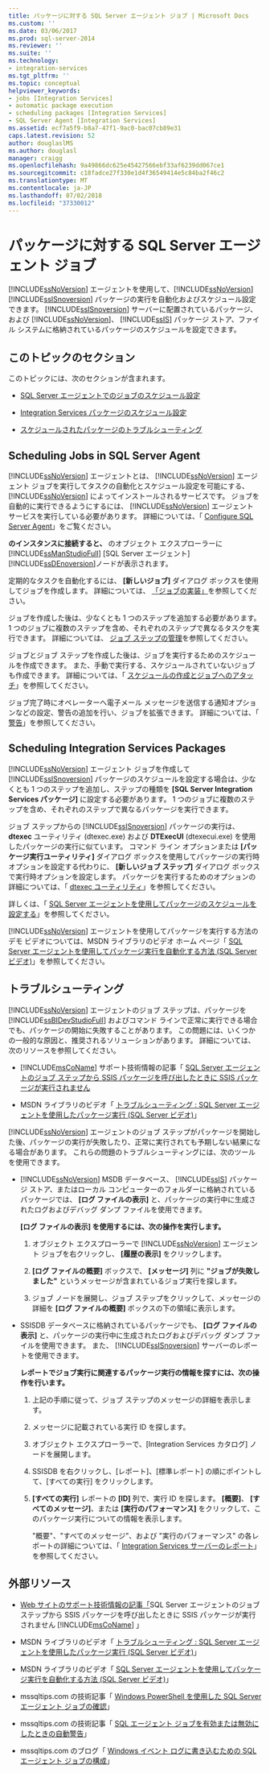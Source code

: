 ```yaml
---
title: パッケージに対する SQL Server エージェント ジョブ | Microsoft Docs
ms.custom: ''
ms.date: 03/06/2017
ms.prod: sql-server-2014
ms.reviewer: ''
ms.suite: ''
ms.technology:
- integration-services
ms.tgt_pltfrm: ''
ms.topic: conceptual
helpviewer_keywords:
- jobs [Integration Services]
- automatic package execution
- scheduling packages [Integration Services]
- SQL Server Agent [Integration Services]
ms.assetid: ecf7a5f9-b8a7-47f1-9ac0-bac07cb89e31
caps.latest.revision: 52
author: douglaslMS
ms.author: douglasl
manager: craigg
ms.openlocfilehash: 9a49866dc625e45427566ebf33af6239dd067ce1
ms.sourcegitcommit: c18fadce27f330e1d4f36549414e5c84ba2f46c2
ms.translationtype: MT
ms.contentlocale: ja-JP
ms.lasthandoff: 07/02/2018
ms.locfileid: "37330012"
---
```

# <a name="sql-server-agent-jobs-for-packages"></a>パッケージに対する SQL Server エージェント ジョブ
  [!INCLUDE[ssNoVersion](../../includes/ssnoversion-md.md)] エージェントを使用して、[!INCLUDE[ssNoVersion](../../includes/ssnoversion-md.md)] [!INCLUDE[ssISnoversion](../../includes/ssisnoversion-md.md)] パッケージの実行を自動化およびスケジュール設定できます。 [!INCLUDE[ssISnoversion](../../includes/ssisnoversion-md.md)] サーバーに配置されているパッケージ、および [!INCLUDE[ssNoVersion](../../includes/ssnoversion-md.md)]、 [!INCLUDE[ssIS](../../includes/ssis-md.md)] パッケージ ストア、ファイル システムに格納されているパッケージのスケジュールを設定できます。  
  
## <a name="sections-in-this-topic"></a>このトピックのセクション  
 このトピックには、次のセクションが含まれます。  
  
-   [SQL Server エージェントでのジョブのスケジュール設定](#jobs)  
  
-   [Integration Services パッケージのスケジュール設定](#packages)  
  
-   [スケジュールされたパッケージのトラブルシューティング](#trouble)  
  
##  <a name="jobs"></a> Scheduling Jobs in SQL Server Agent  
 [!INCLUDE[ssNoVersion](../../includes/ssnoversion-md.md)] エージェントとは、 [!INCLUDE[ssNoVersion](../../includes/ssnoversion-md.md)] エージェント ジョブを実行してタスクの自動化とスケジュール設定を可能にする、 [!INCLUDE[ssNoVersion](../../includes/ssnoversion-md.md)] によってインストールされるサービスです。 ジョブを自動的に実行できるようにするには、 [!INCLUDE[ssNoVersion](../../includes/ssnoversion-md.md)] エージェント サービスを実行している必要があります。 詳細については、「 [Configure SQL Server Agent](../../ssms/agent/configure-sql-server-agent.md)」をご覧ください。  
  
 **のインスタンスに接続すると、** のオブジェクト エクスプローラーに [!INCLUDE[ssManStudioFull](../../includes/ssmanstudiofull-md.md)] [SQL Server エージェント] [!INCLUDE[ssDEnoversion](../../includes/ssdenoversion-md.md)]ノードが表示されます。  
  
 定期的なタスクを自動化するには、 **[新しいジョブ]** ダイアログ ボックスを使用してジョブを作成します。 詳細については、 [「ジョブの実装」](../../ssms/agent/implement-jobs.md)を参照してください。  
  
 ジョブを作成した後は、少なくとも 1 つのステップを追加する必要があります。 1 つのジョブに複数のステップを含め、それぞれのステップで異なるタスクを実行できます。 詳細については、 [ジョブ ステップの管理](../../ssms/agent/manage-job-steps.md)を参照してください。  
  
 ジョブとジョブ ステップを作成した後は、ジョブを実行するためのスケジュールを作成できます。 また、手動で実行する、スケジュールされていないジョブも作成できます。 詳細については、「 [スケジュールの作成とジョブへのアタッチ](../../ssms/agent/create-and-attach-schedules-to-jobs.md)」を参照してください。  
  
 ジョブ完了時にオペレーターへ電子メール メッセージを送信する通知オプションなどの設定、警告の追加を行い、ジョブを拡張できます。 詳細については、「 [警告](../../ssms/agent/alerts.md)」を参照してください。  
  
##  <a name="packages"></a> Scheduling Integration Services Packages  
 [!INCLUDE[ssNoVersion](../../includes/ssnoversion-md.md)] エージェント ジョブを作成して [!INCLUDE[ssISnoversion](../../includes/ssisnoversion-md.md)] パッケージのスケジュールを設定する場合は、少なくとも 1 つのステップを追加し、ステップの種類を **[SQL Server Integration Services パッケージ]** に設定する必要があります。 1 つのジョブに複数のステップを含め、それぞれのステップで異なるパッケージを実行できます。  
  
 ジョブ ステップからの [!INCLUDE[ssISnoversion](../../includes/ssisnoversion-md.md)] パッケージの実行は、 **dtexec** ユーティリティ (dtexec.exe) および **DTExecUI** (dtexecui.exe) を使用したパッケージの実行に似ています。 コマンド ライン オプションまたは **[パッケージ実行ユーティリティ]** ダイアログ ボックスを使用してパッケージの実行時オプションを設定する代わりに、 **[新しいジョブ ステップ]** ダイアログ ボックスで実行時オプションを設定します。 パッケージを実行するためのオプションの詳細については、「 [dtexec ユーティリティ](dtexec-utility.md)」を参照してください。  
  
 詳しくは、「 [SQL Server エージェントを使用してパッケージのスケジュールを設定する](../schedule-a-package-by-using-sql-server-agent.md)」を参照してください。  
  
 [!INCLUDE[ssNoVersion](../../includes/ssnoversion-md.md)] エージェントを使用してパッケージを実行する方法のデモ ビデオについては、MSDN ライブラリのビデオ ホーム ページ「 [SQL Server エージェントを使用してパッケージ実行を自動化する方法 (SQL Server ビデオ)](http://go.microsoft.com/fwlink/?LinkId=141771)」を参照してください。  
  
##  <a name="trouble"></a> トラブルシューティング  
 [!INCLUDE[ssNoVersion](../../includes/ssnoversion-md.md)] エージェントのジョブ ステップは、パッケージを [!INCLUDE[ssBIDevStudioFull](../../includes/ssbidevstudiofull-md.md)] およびコマンド ラインで正常に実行できる場合でも、パッケージの開始に失敗することがあります。 この問題には、いくつかの一般的な原因と、推奨されるソリューションがあります。 詳細については、次のリソースを参照してください。  
  
-   [!INCLUDE[msCoName](../../includes/msconame-md.md)] サポート技術情報の記事「 [SQL Server エージェントのジョブ ステップから SSIS パッケージを呼び出したときに SSIS パッケージが実行されません](http://support.microsoft.com/kb/918760)  
  
-   MSDN ライブラリのビデオ「 [トラブルシューティング : SQL Server エージェントを使用したパッケージ実行 (SQL Server ビデオ)](http://go.microsoft.com/fwlink/?LinkId=141772)」  
  
 [!INCLUDE[ssNoVersion](../../includes/ssnoversion-md.md)] エージェントのジョブ ステップがパッケージを開始した後、パッケージの実行が失敗したり、正常に実行されても予期しない結果になる場合があります。 これらの問題のトラブルシューティングには、次のツールを使用できます。  
  
-   [!INCLUDE[ssNoVersion](../../includes/ssnoversion-md.md)] MSDB データベース、 [!INCLUDE[ssIS](../../includes/ssis-md.md)] パッケージ ストア、またはローカル コンピューターのフォルダーに格納されているパッケージでは、 **[ログ ファイルの表示]** と、パッケージの実行中に生成されたログおよびデバッグ ダンプ ファイルを使用できます。  
  
     **[ログ ファイルの表示] を使用するには、次の操作を実行します。**  
  
    1.  オブジェクト エクスプローラーで [!INCLUDE[ssNoVersion](../../includes/ssnoversion-md.md)] エージェント ジョブを右クリックし、 **[履歴の表示]** をクリックします。  
  
    2.  **[ログ ファイルの概要]** ボックスで、 **[メッセージ]** 列に **"ジョブが失敗しました"** というメッセージが含まれているジョブ実行を探します。  
  
    3.  ジョブ ノードを展開し、ジョブ ステップをクリックして、メッセージの詳細を **[ログ ファイルの概要]** ボックスの下の領域に表示します。  
  
-   SSISDB データベースに格納されているパッケージでも、 **[ログ ファイルの表示]** と、パッケージの実行中に生成されたログおよびデバッグ ダンプ ファイルを使用できます。 また、 [!INCLUDE[ssISnoversion](../../includes/ssisnoversion-md.md)] サーバーのレポートを使用できます。  
  
     **レポートでジョブ実行に関連するパッケージ実行の情報を探すには、次の操作を行います。**  
  
    1.  上記の手順に従って、ジョブ ステップのメッセージの詳細を表示します。  
  
    2.  メッセージに記載されている実行 ID を探します。  
  
    3.  オブジェクト エクスプローラーで、[Integration Services カタログ] ノードを展開します。  
  
    4.  SSISDB を右クリックし、[レポート]、[標準レポート] の順にポイントして、[すべての実行] をクリックします。  
  
    5.  **[すべての実行]** レポートの **[ID]** 列で、実行 ID を探します。 **[概要]**、 **[すべてのメッセージ]**、または **[実行のパフォーマンス]** をクリックして、このパッケージ実行についての情報を表示します。  
  
         "概要"、"すべてのメッセージ"、および "実行のパフォーマンス" の各レポートの詳細については、「 [Integration Services サーバーのレポート](../reports-for-the-integration-services-server.md)」を参照してください。  
  
## <a name="external-resources"></a>外部リソース  
  
-   [Web サイトのサポート技術情報の記事「](http://support.microsoft.com/kb/918760)SQL Server エージェントのジョブ ステップから SSIS パッケージを呼び出したときに SSIS パッケージが実行されません [!INCLUDE[msCoName](../../includes/msconame-md.md)] 」  
  
-   MSDN ライブラリのビデオ「 [トラブルシューティング : SQL Server エージェントを使用したパッケージ実行 (SQL Server ビデオ)](http://go.microsoft.com/fwlink/?LinkId=141772)」  
  
-   MSDN ライブラリのビデオ「 [SQL Server エージェントを使用してパッケージ実行を自動化する方法 (SQL Server ビデオ)](http://go.microsoft.com/fwlink/?LinkId=141771)」  
  
-   mssqltips.com の技術記事「 [Windows PowerShell を使用した SQL Server エージェント ジョブの確認](http://go.microsoft.com/fwlink/?LinkId=165675)」  
  
-   mssqltips.com の技術記事「 [SQL エージェント ジョブを有効または無効にしたときの自動警告](http://go.microsoft.com/fwlink/?LinkId=165676)」  
  
-   mssqltips.com のブログ「 [Windows イベント ログに書き込むための SQL エージェント ジョブの構成](http://go.microsoft.com/fwlink/?LinkId=220745)」  
  
  
